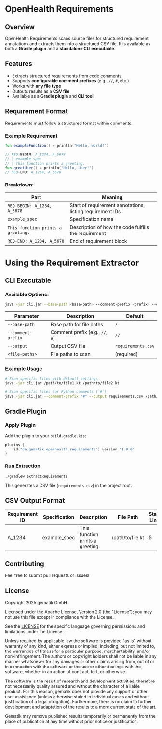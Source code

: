 # OpenHealth Requirements

## Overview

OpenHealth Requirements scans source files for structured requirement annotations and extracts them into a structured
CSV file. It is available as both a **Gradle plugin** and a **standalone CLI executable**.

## Features

- Extracts structured requirements from code comments
- Supports **configurable comment prefixes** (e.g., `//`, `#`, etc.)
- Works with **any file type**
- Outputs results as a **CSV file**
- Available as a **Gradle plugin** and **CLI tool**

## Requirement Format

Requirements must follow a structured format within comments.

### Example Requirement

```kotlin
fun exampleFunction() = println("Hello, world!")

// REQ-BEGIN: A_1234, A_5678
// | example_spec
// | This function prints a greeting.
fun greetUser() = println("Hello, User!")
// REQ-END: A_1234, A_5678
```

### Breakdown:

| Part                               | Meaning                                                   |
|------------------------------------|-----------------------------------------------------------|
| `REQ-BEGIN: A_1234, A_5678`        | Start of requirement annotations, listing requirement IDs |
| `example_spec`                     | Specification name                                        |
| `This function prints a greeting.` | Description of how the code fulfills the requirement      |
| `REQ-END: A_1234, A_5678`          | End of requirement block                                  |

# Using the Requirement Extractor

## CLI Executable

### Available Options:

```sh
java -jar cli.jar --base-path <base-path> --comment-prefix <prefix> --output <output.csv> <file-paths>...
```

| Parameter          | Description                      | Default            |
|--------------------|----------------------------------|--------------------|
| `--base-path`      | Base path for file paths         | `/`                |
| `--comment-prefix` | Comment prefix (e.g., `//`, `#`) | `//`               |
| `--output`         | Output CSV file                  | `requirements.csv` |
| `<file-paths>`     | File paths to scan               | (required)         |

### Example Usage

```sh
# Scan specific files with default settings
java -jar cli.jar /path/to/file1.kt /path/to/file2.kt

# Scan specific files for Python comments (`#`)
java -jar cli.jar --comment-prefix "#" --output requirements.csv /path/to/file1.py /path/to/file2.py
```

## Gradle Plugin

### Apply Plugin

Add the plugin to your `build.gradle.kts`:

```kotlin
plugins {
    id("de.gematik.openhealth.requirements") version "1.0.0"
}
```

### Run Extraction

```sh
./gradlew extractRequirements
```

This generates a CSV file (`requirements.csv`) in the project root.

## CSV Output Format

| Requirement ID | Specification | Description                      | File Path        | Start Line | End Line |
|----------------|---------------|----------------------------------|------------------|------------|----------|
| A_1234         | example_spec  | This function prints a greeting. | /path/to/file.kt | 5          | 8        |

## Contributing

Feel free to submit pull requests or issues!

## License

Copyright 2025 gematik GmbH

Licensed under the Apache License, Version 2.0 (the "License"); you may not use this file except in compliance with the License.

See the [LICENSE](./LICENSE) for the specific language governing permissions and limitations under the License.

Unless required by applicable law the software is provided "as is" without warranty of any kind, either express or implied, including, but not limited to, the warranties of fitness for a particular purpose, merchantability, and/or non-infringement. The authors or copyright holders shall not be liable in any manner whatsoever for any damages or other claims arising from, out of or in connection with the software or the use or other dealings with the software, whether in an action of contract, tort, or otherwise.

The software is the result of research and development activities, therefore not necessarily quality assured and without the character of a liable product. For this reason, gematik does not provide any support or other user assistance (unless otherwise stated in individual cases and without justification of a legal obligation). Furthermore, there is no claim to further development and adaptation of the results to a more current state of the art.

Gematik may remove published results temporarily or permanently from the place of publication at any time without prior notice or justification.